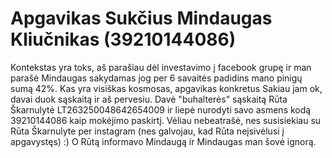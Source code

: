 # Apgavikas Sukčius Mindaugas Kliučnikas (39210144086)

Kontekstas yra toks, aš parašiau dėl investavimo į facebook grupę ir man parašė Mindaugas sakydamas jog per 6 savaitės padidins mano pinigų sumą 42%. Kas yra visiškas kosmosas, apgavikas konkretus
    Sakiau jam ok, davai duok sąskaitą ir aš pervesiu. Davė "buhalterės" sąskaitą Rūta Škarnulytė LT263250048642654009 ir liepė nurodyti savo asmens kodą 39210144086 kaip mokėjimo paskirtį.
      Vėliau nebeatrašė, nes susisiekiau su Rūta Škarnulyte per instagram (nes galvojau, kad Rūta neįsivėlusi į apgavystęs) :) O Rūtą informavo Mindaugą ir Mindaugas man šovė ignorą.
      

